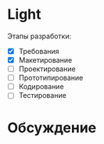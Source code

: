 Light
============
Этапы разработки:
- [x] Требования
- [x] Макетирование
- [ ] Проектирование
- [ ] Прототипирование
- [ ] Кодирование
- [ ] Тестирование

Обсуждение
==========
